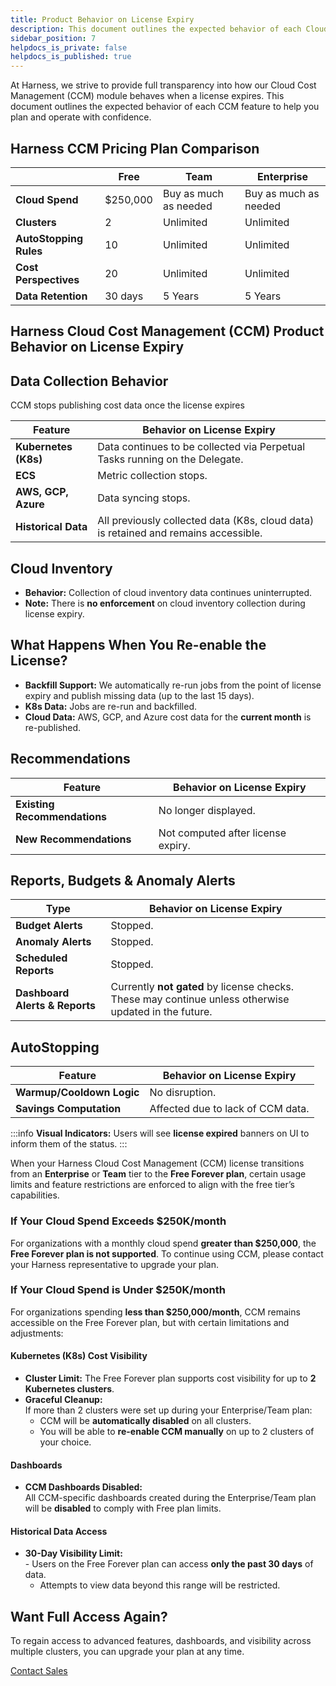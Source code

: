 ```yaml
---
title: Product Behavior on License Expiry
description: This document outlines the expected behavior of each Cloud Cost Management (CCM) feature when a license expires and restrictiomns around pricing.
sidebar_position: 7
helpdocs_is_private: false
helpdocs_is_published: true
---
```


At Harness, we strive to provide full transparency into how our Cloud Cost Management (CCM) module behaves when a license expires. This document outlines the expected behavior of each CCM feature to help you plan and operate with confidence.

## Harness CCM Pricing Plan Comparison


|   | Free | Team | Enterprise |
|---------|--------|-----------------------------|--------|
| **Cloud Spend** | $250,000 | Buy as much as needed | Buy as much as needed |
| **Clusters** | 2 | Unlimited | Unlimited|
| **AutoStopping Rules** | 10 | Unlimited | Unlimited |
| **Cost Perspectives** | 20 | Unlimited | Unlimited |
| **Data Retention** | 30 days | 5 Years | 5 Years|

## Harness Cloud Cost Management (CCM) Product Behavior on License Expiry

## Data Collection Behavior

CCM stops publishing cost data once the license expires

| Feature | Behavior on License Expiry |
|--------|-----------------------------|
| **Kubernetes (K8s)** | Data continues to be collected via Perpetual Tasks running on the Delegate. |
| **ECS** | Metric collection stops. |
| **AWS, GCP, Azure** | Data syncing stops. |
| **Historical Data** | All previously collected data (K8s, cloud data) is retained and remains accessible. |

## Cloud Inventory

- **Behavior:** Collection of cloud inventory data continues uninterrupted.
- **Note:** There is **no enforcement** on cloud inventory collection during license expiry.

## What Happens When You Re-enable the License?

- **Backfill Support:** We automatically re-run jobs from the point of license expiry and publish missing data (up to the last 15 days).
- **K8s Data:** Jobs are re-run and backfilled.
- **Cloud Data:** AWS, GCP, and Azure cost data for the **current month** is re-published.

## Recommendations

| Feature | Behavior on License Expiry |
|--------|-----------------------------|
| **Existing Recommendations** | No longer displayed. |
| **New Recommendations** | Not computed after license expiry. |

## Reports, Budgets & Anomaly Alerts

| Type | Behavior on License Expiry |
|------|-----------------------------|
| **Budget Alerts** | Stopped. |
| **Anomaly Alerts** | Stopped. |
| **Scheduled Reports** | Stopped. |
| **Dashboard Alerts & Reports** | Currently **not gated** by license checks. These may continue unless otherwise updated in the future. |

## AutoStopping

| Feature | Behavior on License Expiry |
|--------|-----------------------------|
| **Warmup/Cooldown Logic** | No disruption. |
| **Savings Computation** | Affected due to lack of CCM data. |

:::info
**Visual Indicators:** Users will see **license expired** banners on UI to inform them of the status.
:::


When your Harness Cloud Cost Management (CCM) license transitions from an **Enterprise** or **Team** tier to the **Free Forever plan**, certain usage limits and feature restrictions are enforced to align with the free tier’s capabilities.

### If Your Cloud Spend Exceeds $250K/month

For organizations with a monthly cloud spend **greater than $250,000**, the **Free Forever plan is not supported**. To continue using CCM, please contact your Harness representative to upgrade your plan.

### If Your Cloud Spend is Under $250K/month

For organizations spending **less than $250,000/month**, CCM remains accessible on the Free Forever plan, but with certain limitations and adjustments:

#### Kubernetes (K8s) Cost Visibility

- **Cluster Limit:** The Free Forever plan supports cost visibility for up to **2 Kubernetes clusters**.
- **Graceful Cleanup:**  
  If more than 2 clusters were set up during your Enterprise/Team plan:
  - CCM will be **automatically disabled** on all clusters.
  - You will be able to **re-enable CCM manually** on up to 2 clusters of your choice.

#### Dashboards

- **CCM Dashboards Disabled:**  
  All CCM-specific dashboards created during the Enterprise/Team plan will be **disabled** to comply with Free plan limits.

#### Historical Data Access

- **30-Day Visibility Limit:**  
      - Users on the Free Forever plan can access **only the past 30 days** of data.
  - Attempts to view data beyond this range will be restricted.

## Want Full Access Again?

To regain access to advanced features, dashboards, and visibility across multiple clusters, you can upgrade your plan at any time.

[Contact Sales](https://www.harness.io/company/contact-sales?utm_source=harness_io&utm_medium=cta&utm_campaign=platform&utm_content=pricing&utm_term=essentials) 

